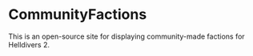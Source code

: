 # CommunityFactions
This is an open-source site for displaying community-made factions for Helldivers 2.
